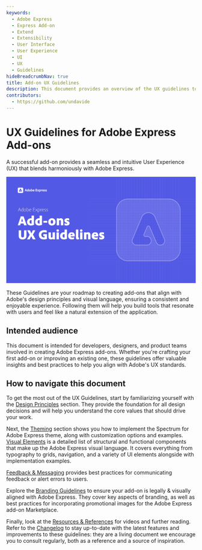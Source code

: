 ```yaml
---
keywords:
  - Adobe Express
  - Express Add-on 
  - Extend
  - Extensibility
  - User Interface
  - User Experience
  - UI
  - UX
  - Guidelines
hideBreadcrumbNav: true
title: Add-on UX Guidelines
description: This document provides an overview of the UX guidelines to follow when designing your Adobe Express add-on.
contributors:
  - https://github.com/undavide
---
```


# UX Guidelines for Adobe Express Add-ons

A successful add-on provides a seamless and intuitive User Experience (UX) that blends harmoniously with Adobe Express.

![](./img/introduction_cover.png)

These Guidelines are your roadmap to creating add-ons that align with Adobe's design principles and visual language, ensuring a consistent and enjoyable experience. Following them will help you build tools that resonate with users and feel like a natural extension of the application.

## Intended audience

This document is intended for developers, designers, and product teams involved in creating Adobe Express add-ons. Whether you're crafting your first add-on or improving an existing one, these guidelines offer valuable insights and best practices to help you align with Adobe's UX standards.

## How to navigate this document

To get the most out of the UX Guidelines, start by familiarizing yourself with the [Design Principles](design-principles.md) section. They provide the foundation for all design decisions and will help you understand the core values that should drive your work.

Next, the [Theming](theming.md) section shows you how to implement the Spectrum for Adobe Express theme, along with customization options and examples. [Visual Elements](./visual-elements.md) is a detailed list of structural and functional components that make up the Adobe Express visual language. It covers everything from typography to grids, navigation, and a variety of UI elements alongside with implementation examples.

[Feedback & Messaging](feedback-and-messaging.md) provides best practices for communicating feedback or alert errors to users.

Explore the [Branding Guidelines](branding-guidelines.md) to ensure your add-on is legally & visually aligned with Adobe Express. They cover key aspects of branding, as well as best practices for incorporating promotional images for the Adobe Express add-on Marketplace.

Finally, look at the [Resources & References](./resources-and-references.md) for videos and further reading. Refer to the [Changelog](./changelog.md) to stay up-to-date with the latest features and improvements to these guidelines: they are a living document we encourage you to consult regularly, both as a reference and a source of inspiration.
